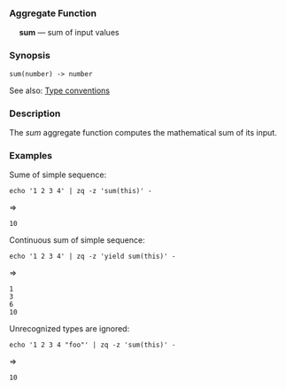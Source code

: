 ### Aggregate Function

&emsp; **sum** &mdash; sum of input values

### Synopsis
```
sum(number) -> number
```
See also: [Type conventions](../conventions.md)

### Description

The _sum_ aggregate function computes the mathematical sum of its input.

### Examples

Sume of simple sequence:
```mdtest-command
echo '1 2 3 4' | zq -z 'sum(this)' -
```
=>
```mdtest-output
10
```

Continuous sum of simple sequence:
```mdtest-command
echo '1 2 3 4' | zq -z 'yield sum(this)' -
```
=>
```mdtest-output
1
3
6
10
```
Unrecognized types are ignored:
```mdtest-command
echo '1 2 3 4 "foo"' | zq -z 'sum(this)' -
```
=>
```mdtest-output
10
```
